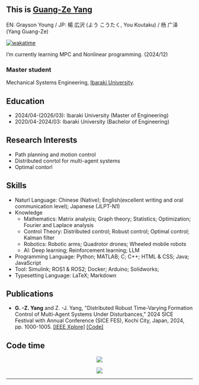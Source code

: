 ## This is [Guang-Ze Yang](https://youkoutaku.github.io/)
EN: Grayson Young / JP: 楊 広沢 (よう こうたく, You Koutaku) / 杨 广泽 (Yang Guang-Ze)

[![wakatime](https://wakatime.com/badge/user/09b9ec51-4790-4f52-a7f3-ae35dcbfc6dc.svg)](https://wakatime.com/@09b9ec51-4790-4f52-a7f3-ae35dcbfc6dc)

I’m currently learning MPC and Nonlinear programming. (2024/12)

### Master student 
Mechanical Systems Engineering, [Ibaraki University](https://www.ibaraki.ac.jp).

## Education
- 2024/04-(2026/03): Ibaraki University (Master of Engineering)	
- 2020/04-2024/03: Ibaraki University (Bachelor of Engineering)

## Research Interests
- Path planning and motion control
- Distributed conrtol for multi-agent systems
- Optimal contorl

## Skills
- Naturl Language: Chinese (Native); English(excellent writing and oral communication level); Japanese (JLPT-N1)
- Knowledge
  - Mathematics: Matrix analysis; Graph theory; Statistics; Optimization; Fourier and Laplace analysis
  - Control Theory: Distributed control; Robust control; Optimal control; Kalman filter
  - Robotics: Robotic arms; Quadrotor drones; Wheeled mobile robots
  - AI: Deep learning; Reinforcement learning; LLM
- Programming Language: Python; MATLAB; C; C++; HTML & CSS; Java; JavaScript
- Tool: Simulink; ROS1 & ROS2; Docker; Arduino; Solidworks; 
- Typesetting Language: LaTeX; Markdown

## Publications
- **G. -Z. Yang** and Z. -J. Yang, "Distributed Robust Time-Varying Formation Control of Multi-Agent Systems Under Disturbances," 2024 SICE Festival with Annual Conference (SICE FES), Kochi City, Japan, 2024, pp. 1000-1005. [[IEEE Xplore]](https://ieeexplore.ieee.org/document/10805135) [[Code]](https://github.com/youkoutaku/DR-TVFC)

## Code time

<p align="center">
   <a href="https://wakatime.com/@YouKoutaku">
     <img align="Harlok's WakaTime stats" src="https://github-readme-stats.vercel.app/api/wakatime?username=Youkoutaku&theme=radical&custom_title=Youkoutaku's_Coding_Stats&hide=other,Text"/> </a>
</p>

<p align="center">
   <img src="https://github-readme-stats.vercel.app/api?username=youkoutaku&count_private=true&show_icons=1&theme=radical&&custom_title=Youkoutaku's_Github_Stats"/>
</p>

---
